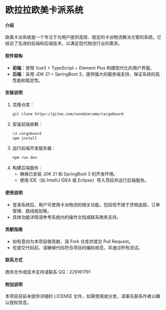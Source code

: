 

# 欧拉拉欧美卡派系统

#### 介绍
欧美卡派系统是一个专注于为用户提供高效、稳定的卡派物流解决方案的系统。它结合了先进的前端和后端技术，以满足现代物流行业的需求。

#### 软件架构
- **前端**：使用 Vue3 + TypeScript + Element Plus 构建现代化的用户界面。
- **后端**：采用 JDK 21 + SpringBoot 3，提供强大的服务端支持，保证系统的高性能和稳定性。

#### 安装说明
1. 克隆仓库：
   ```bash
   git clone https://gitee.com/noneUserame/cargoboard
   ```
2. 安装前端依赖：
   ```bash
   cd cargoboard
   npm install
   ```
3. 运行前端开发服务器：
   ```bash
   npm run dev
   ```
4. 构建后端服务：
   - 确保已安装 JDK 21 和 SpringBoot 3 的开发环境。
   - 使用 IDE（如 IntelliJ IDEA 或 Eclipse）导入项目并运行后端服务。

#### 使用说明
- 登录系统后，用户可使用卡派物流的相关功能，包括但不限于货物追踪、订单管理、路线规划等。
- 具体功能详情请参考系统内的操作文档或联系商务支持。

#### 贡献指南
- 如有意向为本项目做贡献，请 Fork 仓库并提交 Pull Request。
- 在提交代码前，请确保代码符合项目的编码规范，并通过所有测试。

#### 联系方式
商务合作或技术支持请联系 QQ：229161791

#### 附加说明
本项目目前未提供详细的 LICENSE 文件，如需使用或分发，请事先联系作者以确认授权信息。